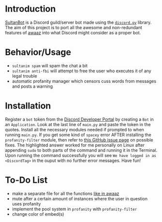 # Introduction
[SultanBot](https://github.com/ansarirayyan/SultanBot/) is a Discord guild/server bot made using the [`discord.py`](https://discordpy.readthedocs.io/en/latest/) library. The aim of this project is to port all the awesome and non-redundant features of [awaaz](https://github.com/ansarirayyan/awaaz/) into what Discord might consider as a proper bot.

# Behavior/Usage
* `sultanim spam` will spam the chat a bit
* `sultanim anti-fbi` will attempt to free the user who executes it of any legal trouble
* automatic profanity manager which censors cuss words from messages and posts a warning

# Installation

Register a `bot` token from the [Discord Developer Portal](https://discordapp.com/developers) by creating a `Bot` in an `Application`. Look at the last line of `main.py` and paste the token in the quotes. Install all the necessary modules needed if prompted to when running `main.py`. If you get some kind of `spacey` error AFTER installing the `profanity-filter` module, then refer to [this GitHub issue page](https://github.com/explosion/spaCy/issues/1721#issuecomment-368444483) on possible fixes. The highlighted answer worked for me personally on Linux after appending `sudo` to both parts of the command and running it in the Terminal. Upon running the command successfully you will see `We have logged in as <DiscordTag>` in the ouput with no further error messages. Have fun!

# To-Do List
* make a separate file for all the functions [like in awaaz](https://raw.githubusercontent.com/ansarirayyan/awaaz/master/python/actions.py)
* mute after a certain amount of instances where the user in question uses profanity
* implement the pool system in `profanity` with `profanity-filter`
* change color of embed(s)
